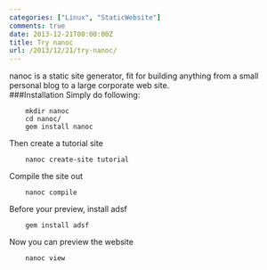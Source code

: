 ```yaml
---
categories: ["Linux", "StaticWebsite"]
comments: true
date: 2013-12-21T00:00:00Z
title: Try nanoc
url: /2013/12/21/try-nanoc/
---
```


nanoc is a static site generator, fit for building anything from a small personal blog to a large corporate web site.   
###Installation
Simply do following:

```
	mkdir nanoc
	cd nanoc/
	gem install nanoc

```
Then create a tutorial site

```
	nanoc create-site tutorial

```
Compile the site out

```
	nanoc compile

```
Before your preview, install adsf

```
	gem install adsf

```
Now you can preview the website

```
	nanoc view

```
